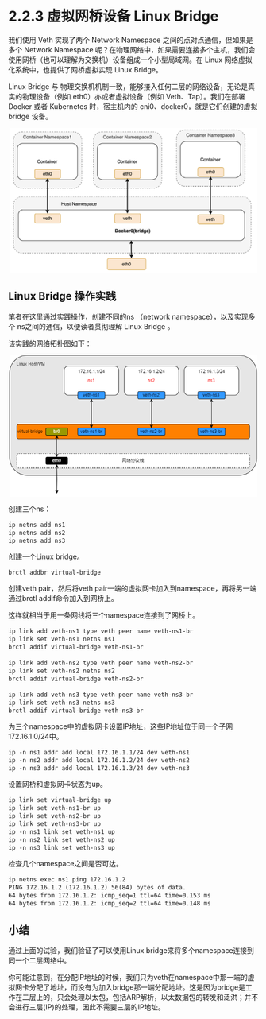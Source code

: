 # 2.2.3 虚拟网桥设备 Linux Bridge

我们使用 Veth 实现了两个 Network Namespace 之间的点对点通信，但如果是多个 Network Namespace 呢？在物理网络中，如果需要连接多个主机，我们会使用网桥（也可以理解为交换机）设备组成一个小型局域网。在 Linux 网络虚拟化系统中，也提供了网桥虚拟实现 Linux Bridge。

Linux Bridge 与 物理交换机机制一致，能够接入任何二层的网络设备，无论是真实的物理设备（例如 eth0）亦或者虚拟设备（例如 Veth、Tap）。我们在部署 Docker 或者 Kubernetes 时，宿主机内的 cni0、docker0，就是它们创建的虚拟 bridge 设备。


<div  align="center">
    <img src="../assets/bridge.png" width = "500"  align=center />
</div>

## Linux Bridge 操作实践

笔者在这里通过实践操作，创建不同的ns （network namespace），以及实现多个 ns之间的通信，以便读者贯彻理解 Linux Bridge 。

该实践的网络拓扑图如下：

<div  align="center">
    <img src="../assets/network_namespace_typology.png" width = "500"  align=center />
</div>

创建三个ns：

```
ip netns add ns1
ip netns add ns2
ip netns add ns3
```

创建一个Linux bridge。

```
brctl addbr virtual-bridge
```

创建veth pair，然后将veth pair一端的虚拟网卡加入到namespace，再将另一端通过brctl addif命令加入到网桥上。

这样就相当于用一条网线将三个namespace连接到了网桥上。

```
ip link add veth-ns1 type veth peer name veth-ns1-br
ip link set veth-ns1 netns ns1
brctl addif virtual-bridge veth-ns1-br

ip link add veth-ns2 type veth peer name veth-ns2-br
ip link set veth-ns2 netns ns2
brctl addif virtual-bridge veth-ns2-br

ip link add veth-ns3 type veth peer name veth-ns3-br
ip link set veth-ns3 netns ns3
brctl addif virtual-bridge veth-ns3-br
```

为三个namespace中的虚拟网卡设置IP地址，这些IP地址位于同一个子网172.16.1.0/24中。

```
ip -n ns1 addr add local 172.16.1.1/24 dev veth-ns1
ip -n ns2 addr add local 172.16.1.2/24 dev veth-ns2
ip -n ns3 addr add local 172.16.1.3/24 dev veth-ns3
```

设置网桥和虚拟网卡状态为up。

```
ip link set virtual-bridge up
ip link set veth-ns1-br up
ip link set veth-ns2-br up
ip link set veth-ns3-br up
ip -n ns1 link set veth-ns1 up
ip -n ns2 link set veth-ns2 up
ip -n ns3 link set veth-ns3 up
```

检查几个namespace之间是否可达。

```
ip netns exec ns1 ping 172.16.1.2
PING 172.16.1.2 (172.16.1.2) 56(84) bytes of data.
64 bytes from 172.16.1.2: icmp_seq=1 ttl=64 time=0.153 ms
64 bytes from 172.16.1.2: icmp_seq=2 ttl=64 time=0.148 ms
```

## 小结

通过上面的试验，我们验证了可以使用Linux bridge来将多个namespace连接到同一个二层网络中。

你可能注意到，在分配IP地址的时候，我们只为veth在namespace中那一端的虚拟网卡分配了地址，而没有为加入bridge那一端分配地址。这是因为bridge是工作在二层上的，只会处理以太包，包括ARP解析，以太数据包的转发和泛洪；并不会进行三层(IP)的处理，因此不需要三层的IP地址。
